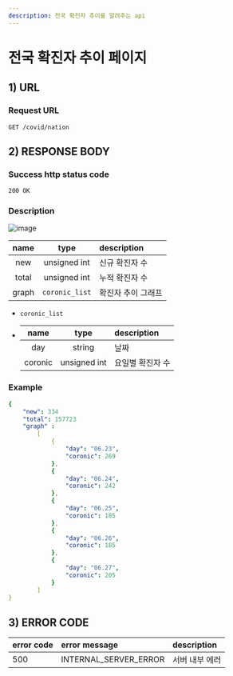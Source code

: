 ```yaml
---
description: 전국 확진자 추이를 알려주는 api
---
```


# 전국 확진자 추이 페이지

## 1\) URL

### Request URL

```text
GET /covid/nation
```

## 2\) RESPONSE BODY

### Success http status code

`200 OK`

### Description

![image](https://user-images.githubusercontent.com/68107000/124695113-90201780-df1d-11eb-8ff7-d92cd3f3f10d.png)

| name | type | description |
| :---: | :---: | :--- |
| new | unsigned int | 신규 확진자 수 |
| total | unsigned int | 누적 확진자 수 |
| graph | `coronic_list` | 확진자 추이 그래프 |

* `coronic_list`
* | name | type | description |
  | :---: | :---: | :--- |
  | day | string | 날짜 |
  | coronic | unsigned int | 요일별 확진자 수 |

### Example

```yaml
{
    "new": 334
    "total": 157723
    "graph" :
        [
            {
                "day": "06.23",
                "coronic": 269
            },
            {
                "day": "06.24",
                "coronic": 242
            },
            {
                "day": "06.25",
                "coronic": 185
            },
            {
                "day": "06.26",
                "coronic": 185
            },
            {
                "day": "06.27",
                "coronic": 205
            }
        ]
}
```

## 3\) ERROR CODE

| error code | error message | description |
| :--- | :--- | :--- |
| 500 | INTERNAL\_SERVER\_ERROR | 서버 내부 에러 |

